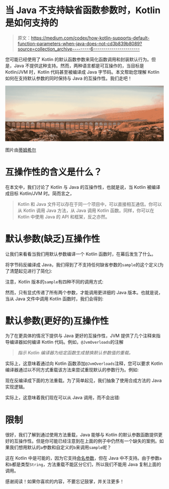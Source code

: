 # 当 Java 不支持缺省函数参数时，Kotlin 是如何支持的

> 原文：<https://medium.com/codex/how-kotlin-supports-default-function-parameters-when-java-does-not-cd3b839b8089?source=collection_archive---------6----------------------->

您可能已经使用了 Kotlin 的默认函数参数来简化函数调用和封装默认行为。但是，Java 不提供这种支持。然而，两种语言都是可互操作的，当目标是 Kotlin/JVM 时，Kotlin 代码甚至被编译成 Java 字节码。本文帮助您理解 Kotlin 如何在支持默认参数的同时保持与 Java 的互操作性。我们走吧！

![](img/2925eb7cbbd368da6d19712cb1e565b1.png)

图片由[蒂姆希尔](https://pixabay.com/photos/ribblehead-viaduct-viaduct-bridge-2443085/)

# 互操作性的含义是什么？

在本文中，我们讨论了 Kotlin 与 Java 的互操作性，也就是说，当 Kotlin 被编译成目标 Kotlin/JVM 时。简而言之，

> Kotlin 和 Java 文件可以存在于同一个项目中，可以直接相互通信。你可以从 Kotlin 调用 Java 方法，从 Java 调用 Kotlin 函数。同样，你可以在 Kotlin 中使用 Java 的 API 和框架，反之亦然。

# 默认参数(缺乏)互操作性

让我们来看看当我们用默认参数编译一个 Kotlin 函数时，在幕后发生了什么。

将字节码反编译成 Java，我们得到了不支持任何缺省参数的`sample`的这个定义(为了清楚起见进行了简化):

注意，Kotlin 版本的`sample`有四种不同的调用方式:

然而，只有显式传递了所有两个参数，才能调用更详细的 Java 版本。也就是说，当从 Java 文件中调用 Kotlin 函数时，我们会得到:

# 默认参数(更好的)互操作性

为了在更具体的情况下提供与 Java 更好的互操作性，JVM 提供了几个注释来指导编译器如何编译 Kotlin 代码。例如，`@JvmOverloads`的注解

> *指示 Kotlin 编译器为给定函数生成替换默认参数值的重载。*

实际上，这意味着通过向 Kotlin 函数添加`@JvmOverloads`注释，您可以要求 Kotlin 编译器通过以不同方式重载该方法来尝试重现默认的参数行为。例如:

现在反编译成下面的方法重载。为了简单起见，我们抽象了使用合成方法的 Java 实现逻辑。

实际上，这意味着我们现在可以从 Java 调用，而不会出错:

# 限制

很好，我们了解到通过使用方法重载，Java 能够与 Kotlin 的默认参数函数提供更好的互操作性。但是你可能已经注意到在上面的例子中仍然有一个缺失的案例。如果我们想用默认的`a`参数和自定义的`b`来调用`sample`呢？

这在 Kotlin 中是可能的，因为它支持[命名参数](https://kotlinlang.org/docs/functions.html#named-arguments)，但在 Java 中不支持。由于参数`a`和`b`都是类型`String`，方法重载不能区分它们，所以我们不能用 Java 复制上面的调用。

感谢阅读！如果你喜欢的内容，不要忘记鼓掌，并关注更多！